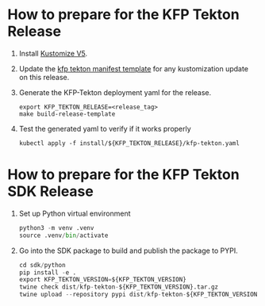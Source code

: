 # How to prepare for the KFP Tekton Release

1. Install [Kustomize V5](https://github.com/kubernetes-sigs/kustomize/releases/tag/kustomize%2Fv5.0.0).

2. Update the [kfp tekton manifest template](/manifests/kustomize/env/kfp-template) for any kustomization update on this release.

3. Generate the KFP-Tekton deployment yaml for the release.
    ```shell
    export KFP_TEKTON_RELEASE=<release_tag>
    make build-release-template
    ```

4. Test the generated yaml to verify if it works properly
    ```shell
    kubectl apply -f install/${KFP_TEKTON_RELEASE}/kfp-tekton.yaml
    ```

# How to prepare for the KFP Tekton SDK Release

1. Set up Python virtual environment
    ```python
    python3 -m venv .venv
    source .venv/bin/activate
    ```

2. Go into the SDK package to build and publish the package to PYPI.
    ```python
    cd sdk/python
    pip install -e .
    export KFP_TEKTON_VERSION=${KFP_TEKTON_VERSION}
    twine check dist/kfp-tekton-${KFP_TEKTON_VERSION}.tar.gz
    twine upload --repository pypi dist/kfp-tekton-${KFP_TEKTON_VERSION}.tar.gz
    ```
